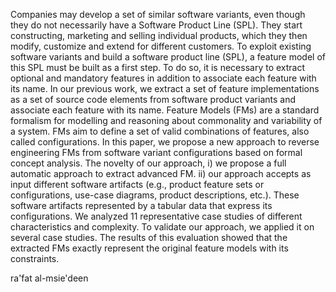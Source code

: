 Companies may develop a set of similar software variants, even though they do not necessarily have a Software Product Line (SPL). They start constructing, marketing and selling individual products, which they then modify, customize and extend for different customers. To exploit existing software variants and build a software product line (SPL), a feature model of this SPL must be built as a first step. To do so, it is necessary to extract optional and mandatory features in addition to associate each feature with its name. In our previous work, we extract a set of feature implementations as a set of source code elements from software product variants and associate each feature with its name. Feature Models (FMs) are a standard formalism for modelling and reasoning about commonality and variability of a system. FMs aim to define a set of valid combinations of features, also called configurations. In this paper, we propose a new approach to reverse engineering FMs from software variant configurations based on formal concept analysis. The novelty of our approach, i) we propose a full automatic approach to extract advanced FM. ii) our approach accepts as input different software artifacts (e.g., product feature sets or configurations, use-case diagrams, product descriptions, etc.). These software artifacts represented by a tabular data that express its configurations. We analyzed 11 representative case studies of different characteristics and complexity. To validate our approach, we applied it on several case studies. The results of this evaluation showed that the extracted FMs exactly represent the original feature models with its constraints.

ra'fat al-msie'deen